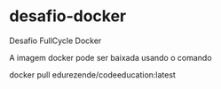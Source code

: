 # desafio-docker
Desafio FullCycle Docker

A imagem docker pode ser baixada usando o comando 

docker pull edurezende/codeeducation:latest